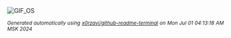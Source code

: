 <div align="justify">
<picture>
    <source media="(prefers-color-scheme: dark)" srcset="https://i.ibb.co/JpgqQQm/output-gif.gif">
    <source media="(prefers-color-scheme: light)" srcset="https://i.ibb.co/JpgqQQm/output-gif.gif">
    <img alt="GIF_OS" src="https://i.ibb.co/JpgqQQm/output-gif.gif">
</picture>

<sub><i>Generated automatically using [x0rzavi/github-readme-terminal](https://github.com/x0rzavi/github-readme-terminal) on Mon Jul 01 04:13:18 AM MSK 2024</i></sub>

</div>

<!-- Image deletion URL: https://ibb.co/dpxtggj/05b364334aa9f7c52952a0c5f4d6f139 -->